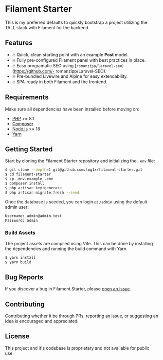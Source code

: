 # Filament Starter

This is my preferred defaults to quickly bootstrap a project utilizing the TALL stack with Filament for the backend.

## Features

- 🔥 Quick, clean starting point with an example **Post** model.
- 🔥 Fully pre-configured Filament panel with best practices in place.
- 🔥 Easy programatic SEO using [`romanzipp/laravel-seo`](https://github.com/- romanzipp/Laravel-SEO).
- 🔥 Pre-bundled Livewire and Alpine for easy extendability.
- 🔥 SPA-ready in both Filament and the frontend.

## Requirements

Make sure all dependencies have been installed before moving on:

- [PHP](https://secure.php.net/manual/en/install.php) >= 8.1
- [Composer](https://getcomposer.org/download/)
- [Node.js](http://nodejs.org/) >= 18
- [Yarn](https://yarnpkg.com/en/docs/install)

## Getting Started

Start by cloning the Filament Starter repository and initializing the `.env` file:

```sh
$ git clone --depth=1 git@github.com:log1x/filament-starter.git
$ cd filament-starter
$ cp .env.example .env
$ composer install
$ php artisan key:generate
$ php artisan migrate:fresh --seed
```

Once the database is seeded, you can login at `/admin` using the default admin user:

```sh
Username: admin@admin.test
Password: admin
```

### Build Assets

The project assets are compiled using Vite. This can be done by installing the dependencies and running the build command with Yarn.

```sh
$ yarn install
$ yarn build
```

## Bug Reports

If you discover a bug in Filament Starter, please [open an issue](https://github.com/log1x/filament-starter/issues).

## Contributing

Contributing whether it be through PRs, reporting an issue, or suggesting an idea is encouraged and appreciated.

## License

This project and it's codebase is proprietary and not available for public use.
